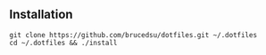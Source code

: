 ## Installation

    git clone https://github.com/brucedsu/dotfiles.git ~/.dotfiles
    cd ~/.dotfiles && ./install
